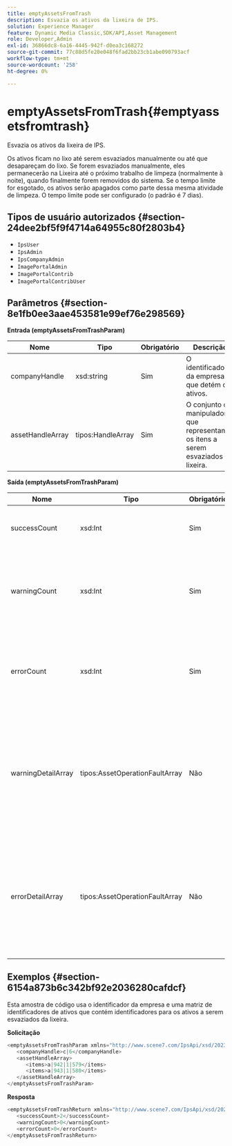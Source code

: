 ```yaml
---
title: emptyAssetsFromTrash
description: Esvazia os ativos da lixeira de IPS.
solution: Experience Manager
feature: Dynamic Media Classic,SDK/API,Asset Management
role: Developer,Admin
exl-id: 36866dc8-6a16-4445-942f-d0ea3c168272
source-git-commit: 77c88d5fe20e048f6fad2bb23cb1abe090793acf
workflow-type: tm+mt
source-wordcount: '258'
ht-degree: 0%

---
```


# emptyAssetsFromTrash{#emptyassetsfromtrash}

Esvazia os ativos da lixeira de IPS.

Os ativos ficam no lixo até serem esvaziados manualmente ou até que desapareçam do lixo. Se forem esvaziados manualmente, eles permanecerão na Lixeira até o próximo trabalho de limpeza (normalmente à noite), quando finalmente forem removidos do sistema. Se o tempo limite for esgotado, os ativos serão apagados como parte dessa mesma atividade de limpeza. O tempo limite pode ser configurado (o padrão é 7 dias).

## Tipos de usuário autorizados {#section-24dee2bf5f9f4714a64955c80f2803b4}

* `IpsUser`
* `IpsAdmin`
* `IpsCompanyAdmin`
* `ImagePortalAdmin`
* `ImagePortalContrib`
* `ImagePortalContribUser`

## Parâmetros {#section-8e1fb0ee3aae453581e99ef76e298569}

**Entrada (emptyAssetsFromTrashParam)**

| Nome | Tipo | Obrigatório | Descrição |
|---|---|---|---|
| companyHandle | xsd:string | Sim | O identificador da empresa que detém os ativos. |
| assetHandleArray | tipos:HandleArray | Sim | O conjunto de manipuladores que representam os itens a serem esvaziados da lixeira. |

**Saída (emptyAssetsFromTrashParam)**

| Nome | Tipo | Obrigatório | Descrição |
|---|---|---|---|
| successCount | xsd:Int | Sim | O número de ativos esvaziados com êxito da lixeira. |
| warningCount | xsd:Int | Sim | O número de avisos gerados quando a operação tentou esvaziar ativos da lixeira. |
| errorCount | xsd:Int | Sim | O número de erros gerados quando a operação tentou esvaziar ativos da lixeira. |
| warningDetailArray | tipos:AssetOperationFaultArray | Não | A matriz de detalhes associados aos ativos que geraram avisos quando a operação tentou esvaziá-los da lixeira. |
| errorDetailArray | tipos:AssetOperationFaultArray | Não | A matriz de detalhes associados aos ativos que geraram erros quando a operação tentou esvaziá-los da lixeira. |

## Exemplos {#section-6154a873b6c342bf92e2036280cafdcf}

Esta amostra de código usa o identificador da empresa e uma matriz de identificadores de ativos que contém identificadores para os ativos a serem esvaziados da lixeira.

**Solicitação**

```java
<emptyAssetsFromTrashParam xmlns="http://www.scene7.com/IpsApi/xsd/2023-01-15">
   <companyHandle>c|6</companyHandle>
   <assetHandleArray>
      <items>a|942|1|579</items>
      <items>a|943|1|580</items>
   </assetHandleArray>
</emptyAssetsFromTrashParam>
```

**Resposta**

```java
<emptyAssetsFromTrashReturn xmlns="http://www.scene7.com/IpsApi/xsd/2023-01-15">
   <successCount>2</successCount>
   <warningCount>0</warningCount>
   <errorCount>0</errorCount>
</emptyAssetsFromTrashReturn>
```
